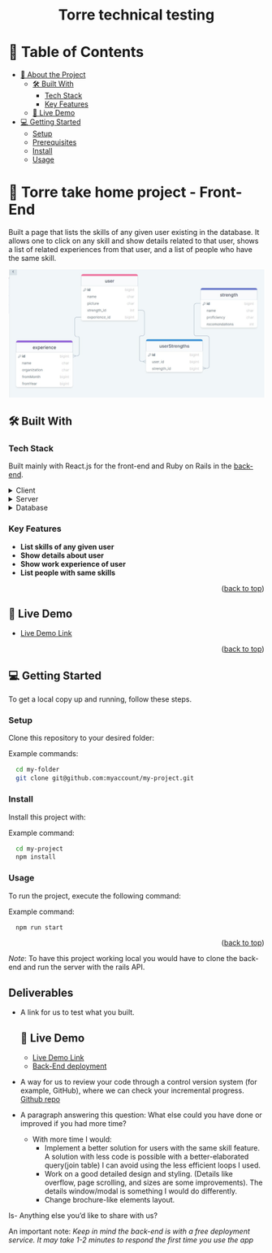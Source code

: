 <a name="readme-top"></a>

<!--
HOW TO USE:
This is an example of how you may give instructions on setting up your project locally.

Modify this file to match your project and remove sections that don't apply.

REQUIRED SECTIONS:
- Table of Contents
- About the Project
  - Built With
  - Live Demo
- Getting Started
- Authors
- Future Features
- Contributing
- Show your support
- Acknowledgements
- License

OPTIONAL SECTIONS:
- FAQ

After you're finished please remove all the comments and instructions!
-->

<div align="center">

  <h1><b>Torre technical testing</b></h1>

</div>

<!-- TABLE OF CONTENTS -->

# 📗 Table of Contents

- [📖 About the Project](#about-project)
  - [🛠 Built With](#built-with)
    - [Tech Stack](#tech-stack)
    - [Key Features](#key-features)
  - [🚀 Live Demo](#live-demo)
- [💻 Getting Started](#getting-started)
  - [Setup](#setup)
  - [Prerequisites](#prerequisites)
  - [Install](#install)
  - [Usage](#usage)



<!-- PROJECT DESCRIPTION -->

# 📖 Torre take home project - Front-End <a name="about-project"></a>

Built a page that lists the skills of any given user existing in the database. It allows one to click on any skill and show details related to that user, shows a list of related experiences from that user, and a list of people who have the same skill.

![image](https://github.com/wandergithub/torre-takehome-backend/blob/dev/ERD.jpeg?raw=true)

## 🛠 Built With <a name="built-with"></a>

### Tech Stack <a name="tech-stack"></a>

Built mainly with React.js for the front-end and Ruby on Rails in the [back-end](https://github.com/wandergithub/torre-takehome-backend).

<details>
  <summary>Client</summary>
  <ul>
    <li><a href="https://reactjs.org/">React.js</a></li>
    <li><a href="https://reactjs.org/">Bootstrap</a></li>
    <li><a href="https://reactjs.org/">Netlify</a></li>
  </ul>
</details>

<details>
  <summary>Server</summary>
  <ul>
    <li><a href="https://expressjs.com/">Ruby on Rails</a></li>
    <li><a href="https://expressjs.com/">Render</a></li>
  </ul>
</details>

<details>
<summary>Database</summary>
  <ul>
    <li><a href="https://www.postgresql.org/">PostgreSQL</a></li>
  </ul>
</details>

<!-- Features -->

### Key Features <a name="key-features"></a>

- **List skills of any given user**
- **Show details about user**
- **Show work experience of user**
- **List people with same skills**

<p align="right">(<a href="#readme-top">back to top</a>)</p>

<!-- LIVE DEMO -->

## 🚀 Live Demo <a name="live-demo"></a>

- [Live Demo Link](https://torre-wander.netlify.app/)

<p align="right">(<a href="#readme-top">back to top</a>)</p>

<!-- GETTING STARTED -->

## 💻 Getting Started <a name="getting-started"></a>


To get a local copy up and running, follow these steps.

### Setup

Clone this repository to your desired folder:


Example commands:

```sh
  cd my-folder
  git clone git@github.com:myaccount/my-project.git
```


### Install

Install this project with:


Example command:

```sh
  cd my-project
  npm install
```


### Usage

To run the project, execute the following command:


Example command:

```sh
  npm run start
```

<p align="right">(<a href="#readme-top">back to top</a>)</p>

*Note*: To have this project working local you would have to clone the back-end and run the server with the rails API.


## Deliverables

- A link for us to test what you built.

  ## 🚀 Live Demo <a name="live-demo"></a>

  - [Live Demo Link](https://torre-wander.netlify.app/)
  - [Back-End deployment](https://torre-c2xf.onrender.com)

- A way for us to review your code through a control version system (for example, GitHub), where we can check your incremental progress. 
[Github repo](https://github.com/wandergithub/torre-takehome-test)

- A paragraph answering this question: What else could you have done or improved if you had more time?
  - With more time I would:
    - Implement a better solution for users with the same skill feature. A solution with less code is possible with a better-elaborated query(join table) I can avoid using the less efficient loops I used.
    - Work on a good detailed design and styling. (Details like overflow, page scrolling, and sizes are some improvements). The details window/modal is something I would do differently.
    - Change brochure-like elements layout.


Is- Anything else you’d like to share with us?
 
An important note: *Keep in mind the back-end is with a free deployment service. It may take 1-2 minutes to respond the first time you use the app*